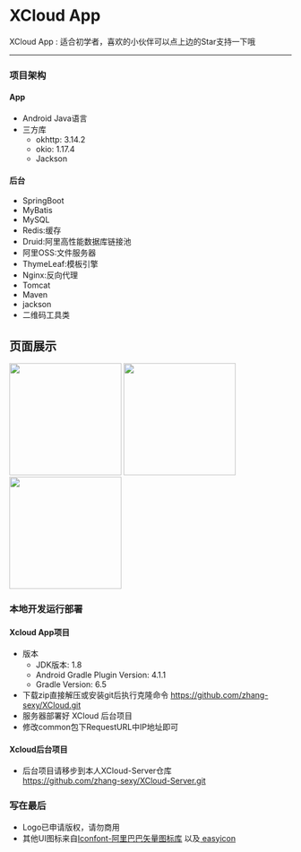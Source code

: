 # XCloud App

XCloud App : 适合初学者，喜欢的小伙伴可以点上边的Star支持一下哦

***

### 项目架构

#### App

* Android Java语言
* 三方库
    * okhttp: 3.14.2
    * okio: 1.17.4
    * Jackson

#### 后台

* SpringBoot
* MyBatis
* MySQL
* Redis:缓存
* Druid:阿里高性能数据库链接池
* 阿里OSS:文件服务器 
* ThymeLeaf:模板引擎
* Nginx:反向代理
* Tomcat
* Maven
* jackson
* 二维码工具类

## 页面展示
<img src="https://www.zf233.cn/static/img/git/xcloud/app/index.jpeg" width="200px">
<img src="https://www.zf233.cn/static/img/git/xcloud/app/home.jpeg" width="200px">
<img src="https://www.zf233.cn/static/img/git/xcloud/app/login.jpeg" width="200px">

### 本地开发运行部署

#### Xcloud App项目

* 版本
    * JDK版本: 1.8
    * Android Gradle Plugin Version: 4.1.1
    * Gradle Version: 6.5
* 下载zip直接解压或安装git后执行克隆命令 https://github.com/zhang-sexy/XCloud.git
* 服务器部署好 XCloud 后台项目
* 修改common包下RequestURL中IP地址即可

#### Xcloud后台项目

* 后台项目请移步到本人XCloud-Server仓库 </br>https://github.com/zhang-sexy/XCloud-Server.git

### 写在最后

* Logo已申请版权，请勿商用
* 其他UI图标来自<a href="https://http://www.iconfont.cn">Iconfont-阿里巴巴矢量图标库</a> 以及<a href="https://http://www.easyicon.net">
  easyicon</a>
